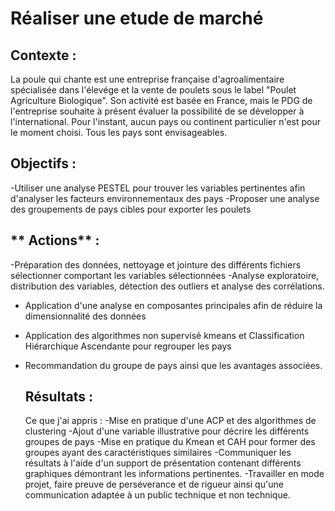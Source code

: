 # **Réaliser une etude de marché**

## **Contexte** :
La poule qui chante est une entreprise française d'agroalimentaire spécialisée dans l'élevége et la vente de poulets sous le label "Poulet Agriculture Biologique". Son activité est basée en France, mais le PDG de l'entreprise souhaite à présent évaluer la possibilité de se développer à l'international. Pour l'instant, aucun pays ou continent particulier n'est pour le moment choisi. Tous les pays sont envisageables.

## **Objectifs** :
-Utiliser une analyse PESTEL pour trouver les variables pertinentes afin d'analyser les facteurs environnementaux des pays
-Proposer une analyse des groupements de pays cibles pour exporter les poulets

  ## ** Actions** :
-Préparation des données, nettoyage et jointure des différents fichiers sélectionner comportant les variables sélectionnées
-Analyse exploratoire, distribution des variables, détection des outliers et analyse des corrélations.
- Application d'une analyse en composantes principales afin de réduire la dimensionnalité des données
- Application des algorithmes non supervisé kmeans et Classification Hiérarchique Ascendante pour regrouper les pays
- Recommandation du groupe de pays ainsi que les avantages associées.

  ## **Résultats** :
  Ce que j'ai appris :
  -Mise en pratique d'une ACP et des algorithmes de clustering
  -Ajout d'une variable illustrative pour décrire les différents groupes de pays
  -Mise en pratique du Kmean et CAH pour former des groupes ayant des caractéristiques similaires
  -Communiquer les résultats à l'aide d'un support de présentation contenant différents graphiques démontrant les informations pertinentes.
  -Travailler en mode projet, faire preuve de perséverance et de rigueur ainsi qu'une communication adaptée à un public technique et non technique.
  
  

